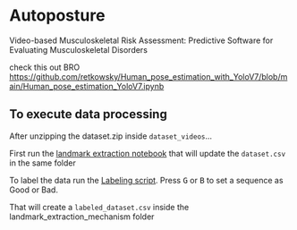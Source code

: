 # Autoposture
Video-based Musculoskeletal Risk Assessment: Predictive Software for Evaluating Musculoskeletal Disorders


check this out BRO https://github.com/retkowsky/Human_pose_estimation_with_YoloV7/blob/main/Human_pose_estimation_YoloV7.ipynb


## To execute data processing

After unzipping the dataset.zip inside `dataset_videos`...

First run the [landmark extraction notebook](landmark_extraction_mechanism/our-estimation.ipynb)
that will update the `dataset.csv` in the same folder

To label the data run the [Labeling script](labeling_script.py). Press <kbd>G</kbd> or <kbd>B</kbd> to set a sequence as Good or Bad.

That will create a `labeled_dataset.csv` inside the landmark_extraction_mechanism folder
